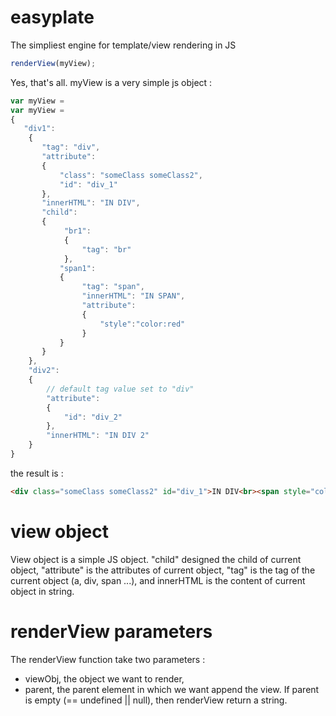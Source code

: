 # easyplate
The simpliest engine for template/view rendering in JS

```javascript
renderView(myView);
```

Yes, that's all. myView is a very simple js object :

```javascript
var myView =
var myView =
{
   "div1":
    {
       "tag": "div",
       "attribute":
       {
           "class": "someClass someClass2",
           "id": "div_1"
       },
	   "innerHTML": "IN DIV",
       "child":
       {
			"br1":
			{
				"tag": "br"
			},
           "span1":
		   {
				"tag": "span",
				"innerHTML": "IN SPAN",
				"attribute":
				{
					"style":"color:red"
				}
		   }
       }
    },
	"div2":
	{
		// default tag value set to "div"
		"attribute":
		{
			"id": "div_2"
		},
		"innerHTML": "IN DIV 2"
	}
}
```

the result is : 
```html
<div class="someClass someClass2" id="div_1">IN DIV<br><span style="color:red">IN SPAN</span></div><div id="div_2">IN DIV 2</div>
```

# view object

View object is a simple JS object. "child" designed the child of current object, "attribute" is the attributes of current object, "tag" is the tag of the current object (a, div, span ...), and innerHTML is the content of current object in string.

# renderView parameters

The renderView function take two parameters :
- viewObj, the object we want to render,
- parent, the parent element in which we want append the view. If parent is empty (== undefined || null), then renderView return a string.
